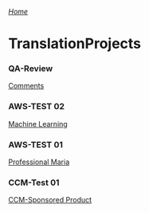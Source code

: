 *[Home](https://wanlicn.github.io/TranslationProjects/)*
# TranslationProjects

### QA-Review

[Comments](./docs/LQA_Comments_review.html)

### AWS-TEST 02
[Machine Learning]()

### AWS-TEST 01
[Professional Maria]()

### CCM-Test 01
[CCM-Sponsored Product]()


